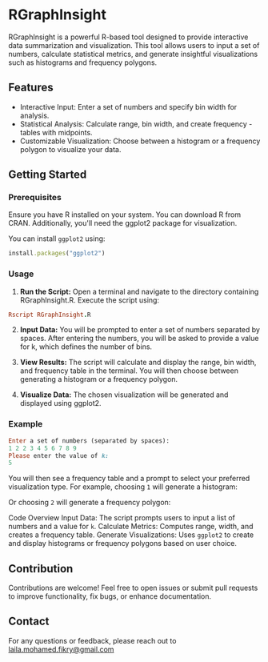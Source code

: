 # RGraphInsight
RGraphInsight is a powerful R-based tool designed to provide interactive data summarization and visualization. This tool allows users to input a set of numbers, calculate statistical metrics, and generate insightful visualizations such as histograms and frequency polygons.

## Features

- Interactive Input: Enter a set of numbers and specify bin width for 
  analysis.
- Statistical Analysis: Calculate range, bin width, and create frequency -tables with midpoints.
- Customizable Visualization: Choose between a histogram or a frequency polygon to visualize your data.
  
## Getting Started

### Prerequisites
Ensure you have R installed on your system. You can download R from CRAN. Additionally, you'll need the ggplot2 package for visualization.

You can install ``ggplot2`` using:
```ruby
install.packages("ggplot2")
```
### Usage
1. **Run the Script:** Open a terminal and navigate to the directory containing RGraphInsight.R. Execute the script using:
```ruby
Rscript RGraphInsight.R
```
2. **Input Data:** You will be prompted to enter a set of numbers separated by spaces. After entering the numbers, you will be asked to provide a value for k, which defines the number of bins.

3. **View Results:** The script will calculate and display the range, bin width, and frequency table in the terminal. You will then choose between generating a histogram or a frequency polygon.

4. **Visualize Data:** The chosen visualization will be generated and displayed using ggplot2.

### Example
```ruby
Enter a set of numbers (separated by spaces): 
1 2 2 3 4 5 6 7 8 9
Please enter the value of k: 
5
```
You will then see a frequency table and a prompt to select your preferred visualization type. For example, choosing ``1`` will generate a histogram:


Or choosing ``2`` will generate a frequency polygon:


Code Overview
Input Data: The script prompts users to input a list of numbers and a value for ``k``.
Calculate Metrics: Computes range, width, and creates a frequency table.
Generate Visualizations: Uses ``ggplot2`` to create and display histograms or frequency polygons based on user choice.

## Contribution
Contributions are welcome! Feel free to open issues or submit pull requests to improve functionality, fix bugs, or enhance documentation.

## Contact
For any questions or feedback, please reach out to laila.mohamed.fikry@gmail.com
